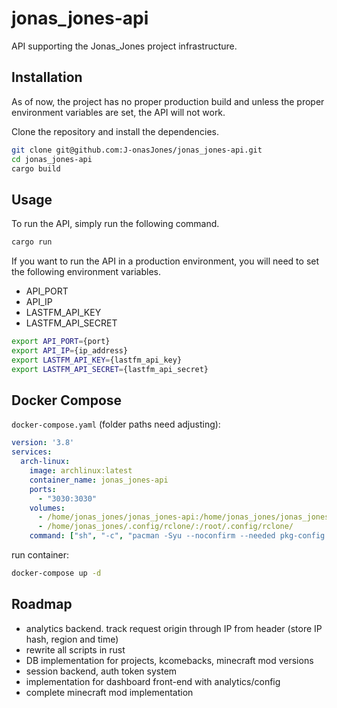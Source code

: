 # jonas_jones-api

API supporting the Jonas_Jones project infrastructure.

## Installation

As of now, the project has no proper production build and unless the proper environment variables are set, the API will not work.


Clone the repository and install the dependencies.
```bash
git clone git@github.com:J-onasJones/jonas_jones-api.git
cd jonas_jones-api
cargo build
```

## Usage

To run the API, simply run the following command.
```bash
cargo run
```

If you want to run the API in a production environment, you will need to set the following environment variables.

- API_PORT
- API_IP
- LASTFM_API_KEY
- LASTFM_API_SECRET

```bash
export API_PORT={port}
export API_IP={ip_address}
export LASTFM_API_KEY={lastfm_api_key}
export LASTFM_API_SECRET={lastfm_api_secret}
```

## Docker Compose

`docker-compose.yaml` (folder paths need adjusting):
```yaml
version: '3.8'
services:
  arch-linux:
    image: archlinux:latest
    container_name: jonas_jones-api
    ports:
      - "3030:3030"
    volumes:
      - /home/jonas_jones/jonas_jones-api:/home/jonas_jones/jonas_jones-api
      - /home/jonas_jones/.config/rclone/:/root/.config/rclone/
    command: ["sh", "-c", "pacman -Syu --noconfirm --needed pkg-config openssl python3 python-pip rclone cargo && python3 -m venv api-venv && source api-venv/bin/activate && cd /home/jonas_jones/jonas_jones-api && pip install -r requirements.txt && /usr/bin/cargo run"]
```

run container:
```sh
docker-compose up -d
```

## Roadmap

- analytics backend. track request origin through IP from header (store IP hash, region and time)
- rewrite all scripts in rust
- DB implementation for projects, kcomebacks, minecraft mod versions
- session backend, auth token system
- implementation for dashboard front-end with analytics/config
- complete minecraft mod implementation